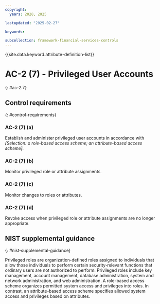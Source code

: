 ```yaml
---
copyright:
  years: 2020, 2025

lastupdated: "2025-02-27"

keywords:

subcollection: framework-financial-services-controls
---
```


{{site.data.keyword.attribute-definition-list}}

# AC-2 (7) -  Privileged User Accounts
{: #ac-2.7}

## Control requirements
{: #control-requirements}



### AC-2 (7) (a)


Establish and administer privileged user accounts in accordance with _[Selection: a role-based access scheme; an attribute-based access scheme]_.


### AC-2 (7) (b)


Monitor privileged role or attribute assignments.


### AC-2 (7) (c)


Monitor changes to roles or attributes.


### AC-2 (7) (d)


Revoke access when privileged role or attribute assignments are no longer appropriate.












## NIST supplemental guidance
{: #nist-supplemental-guidance}

Privileged roles are organization-defined roles assigned to individuals that allow those individuals to perform certain security-relevant functions that ordinary users are not authorized to perform. Privileged roles include key management, account management, database administration, system and network administration, and web administration. A role-based access scheme organizes permitted system access and privileges into roles. In contrast, an attribute-based access scheme specifies allowed system access and privileges based on attributes.
